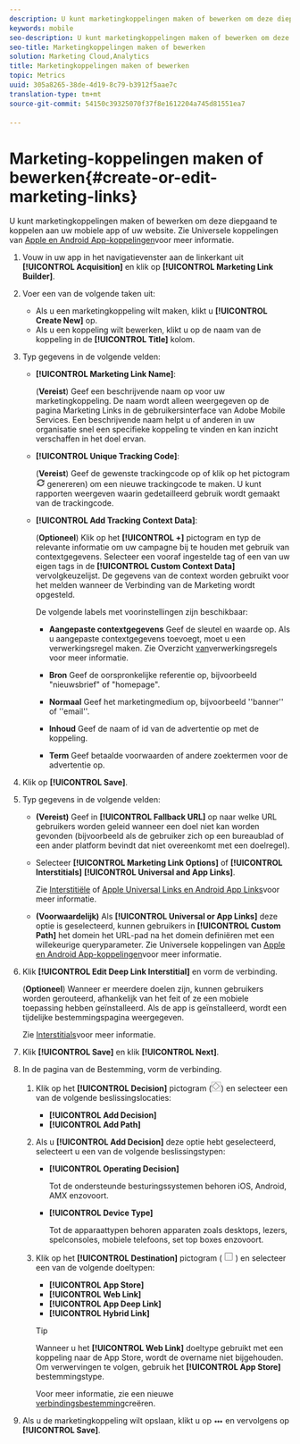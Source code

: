 ```yaml
---
description: U kunt marketingkoppelingen maken of bewerken om deze diep te koppelen aan uw mobiele app of uw website.
keywords: mobile
seo-description: U kunt marketingkoppelingen maken of bewerken om deze diep te koppelen aan uw mobiele app of uw website.
seo-title: Marketingkoppelingen maken of bewerken
solution: Marketing Cloud,Analytics
title: Marketingkoppelingen maken of bewerken
topic: Metrics
uuid: 305a8265-38de-4d19-8c79-b3912f5aae7c
translation-type: tm+mt
source-git-commit: 54150c39325070f37f8e1612204a745d81551ea7

---
```



# Marketing-koppelingen maken of bewerken{#create-or-edit-marketing-links}

U kunt marketingkoppelingen maken of bewerken om deze diepgaand te koppelen aan uw mobiele app of uw website. Zie Universele koppelingen van [Apple en Android App-koppelingen](/help/using/c-manage-app-settings/c-mob-confg-app/c-universal-app-links.md)voor meer informatie.

1. Vouw in uw app in het navigatievenster aan de linkerkant uit **[!UICONTROL Acquisition]** en klik op **[!UICONTROL Marketing Link Builder]**.
1. Voer een van de volgende taken uit:

   * Als u een marketingkoppeling wilt maken, klikt u **[!UICONTROL Create New]** op.
   * Als u een koppeling wilt bewerken, klikt u op de naam van de koppeling in de **[!UICONTROL Title]** kolom.

1. Typ gegevens in de volgende velden:

   * **[!UICONTROL Marketing Link Name]**:

      (**Vereist**) Geef een beschrijvende naam op voor uw marketingkoppeling. De naam wordt alleen weergegeven op de pagina Marketing Links in de gebruikersinterface van Adobe Mobile Services. Een beschrijvende naam helpt u of anderen in uw organisatie snel een specifieke koppeling te vinden en kan inzicht verschaffen in het doel ervan.

   * **[!UICONTROL Unique Tracking Code]**:

      (**Vereist**) Geef de gewenste trackingcode op of klik op het pictogram![(](assets/icon_generate.png) genereren) om een nieuwe trackingcode te maken. U kunt rapporten weergeven waarin gedetailleerd gebruik wordt gemaakt van de trackingcode.

   * **[!UICONTROL Add Tracking Context Data]**:

      (**Optioneel**) Klik op het **[!UICONTROL +]** pictogram en typ de relevante informatie om uw campagne bij te houden met gebruik van contextgegevens. Selecteer een vooraf ingestelde tag of een van uw eigen tags in de **[!UICONTROL Custom Context Data]** vervolgkeuzelijst. De gegevens van de context worden gebruikt voor het melden wanneer de Verbinding van de Marketing wordt opgesteld.

      De volgende labels met voorinstellingen zijn beschikbaar:

      * **Aangepaste contextgegevens** Geef de sleutel en waarde op. Als u aangepaste contextgegevens toevoegt, moet u een verwerkingsregel maken. Zie Overzicht [van](https://docs.adobe.com/content/help/en/analytics/admin/admin-tools/processing-rules/processing-rules.html)verwerkingsregels voor meer informatie.

      * **Bron** Geef de oorspronkelijke referentie op, bijvoorbeeld &quot;nieuwsbrief&quot; of &quot;homepage&quot;.

      * **Normaal** Geef het marketingmedium op, bijvoorbeeld &#39;&#39;banner&#39;&#39; of &#39;&#39;email&#39;&#39;.

      * **Inhoud** Geef de naam of id van de advertentie op met de koppeling.

      * **Term** Geef betaalde voorwaarden of andere zoektermen voor de advertentie op.
1. Klik op **[!UICONTROL Save]**.
1. Typ gegevens in de volgende velden:

   * **(Vereist)** Geef in **[!UICONTROL Fallback URL]** op naar welke URL gebruikers worden geleid wanneer een doel niet kan worden gevonden (bijvoorbeeld als de gebruiker zich op een bureaublad of een ander platform bevindt dat niet overeenkomt met een doelregel).
   * Selecteer **[!UICONTROL Marketing Link Options]** of **[!UICONTROL Interstitials]** **[!UICONTROL Universal and App Links]**.

      Zie [Interstitiële](/help/using/acquisition-main/c-marketing-links-builder/t-create-edit-adobe-links/t-interstitials.md) of [Apple Universal Links en Android App Links](/help/using/c-manage-app-settings/c-mob-confg-app/c-universal-app-links.md)voor meer informatie.

   * **(Voorwaardelijk)** Als **[!UICONTROL Universal or App Links]** deze optie is geselecteerd, kunnen gebruikers in **[!UICONTROL Custom Path]** het domein het URL-pad na het domein definiëren met een willekeurige queryparameter. Zie Universele koppelingen van [Apple en Android App-koppelingen](/help/using/c-manage-app-settings/c-mob-confg-app/c-universal-app-links.md)voor meer informatie.

1. Klik **[!UICONTROL Edit Deep Link Interstitial]** en vorm de verbinding.

   (**Optioneel**) Wanneer er meerdere doelen zijn, kunnen gebruikers worden gerouteerd, afhankelijk van het feit of ze een mobiele toepassing hebben geïnstalleerd. Als de app is geïnstalleerd, wordt een tijdelijke bestemmingspagina weergegeven.

   Zie [Interstitials](/help/using/acquisition-main/c-marketing-links-builder/t-create-edit-adobe-links/t-interstitials.md)voor meer informatie.

1. Klik **[!UICONTROL Save]** en klik **[!UICONTROL Next]**.
1. In de pagina van de Bestemming, vorm de verbinding.

   1. Klik op het **[!UICONTROL Decision]** pictogram (![beslissingspictogram](assets/icon_decision.png)) en selecteer een van de volgende beslissingslocaties:

      * **[!UICONTROL Add Decision]**
      * **[!UICONTROL Add Path]**
   1. Als u **[!UICONTROL Add Decision]** deze optie hebt geselecteerd, selecteert u een van de volgende beslissingstypen:

      * **[!UICONTROL Operating Decision]**

         Tot de ondersteunde besturingssystemen behoren iOS, Android, AMX enzovoort.

      * **[!UICONTROL Device Type]**

         Tot de apparaattypen behoren apparaten zoals desktops, lezers, spelconsoles, mobiele telefoons, set top boxes enzovoort.
   1. Klik op het **[!UICONTROL Destination]** pictogram ( ![vierkant pictogram](assets/icon_square.png) ) en selecteer een van de volgende doeltypen:

      * **[!UICONTROL App Store]**
      * **[!UICONTROL Web Link]**
      * **[!UICONTROL App Deep Link]**
      * **[!UICONTROL Hybrid Link]**
      >[!TIP]
      >
      >Wanneer u het **[!UICONTROL Web Link]** doeltype gebruikt met een koppeling naar de App Store, wordt de overname niet bijgehouden. Om verwervingen te volgen, gebruik het **[!UICONTROL App Store]** bestemmingstype.

      Voor meer informatie, zie een nieuwe [verbindingsbestemming](/help/using/acquisition-main/c-manage-link-destinations/t-create-new-app-deep-link-destination.md)creëren.




1. Als u de marketingkoppeling wilt opslaan, klikt u op ![Geen](assets/icon_elipses.png) en vervolgens op **[!UICONTROL Save]**.
